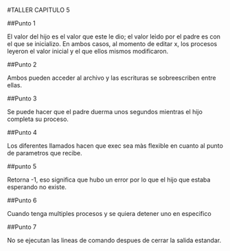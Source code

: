 #TALLER CAPITULO 5

##Punto 1

El valor del hijo es el valor que este le dio; el valor leìdo por el padre es con el que se inicializo.
En ambos casos, al momento de editar x, los procesos leyeron el valor inicial y el que ellos mismos modificaron.

##Punto 2

Ambos pueden acceder al archivo y las escrituras se sobreescriben entre ellas.

##Punto 3

Se puede hacer que el padre duerma unos segundos mientras el hijo completa su proceso.

##Punto 4 

Los diferentes llamados hacen que exec sea màs flexible en cuanto al punto de parametros que recibe.

##punto 5

Retorna -1, eso significa que hubo un error por lo que el hijo que estaba esperando no existe.

##Punto 6

Cuando tenga multiples procesos y se quiera detener uno en especifico

##Punto 7

No se ejecutan las lineas de comando despues de cerrar la salida estandar.
